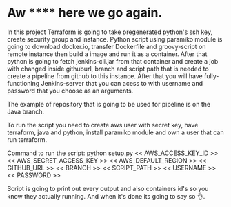 # Aw **** here we go again.
In this project Terraform is going to take pregenerated python's ssh key, create security group and instance. Python script using paramiko module is going to download docker.io, transfer Dockerfile and groovy-script on remote instance then build a image and run it as a container. After that python is going to fetch jenkins-cli.jar from that container and create a job with changed inside githuburl, branch and script path that is needed to create a pipeline from github to this instance. After that you will have fully-functioning Jenkins-server that you can acess to with username and password that you choose as an arguments.

The example of repository that is going to be used for pipeline is on the Java branch.

To run the script you need to create aws user with secret key, have terraform, java and python, install paramiko module and own a user that can run terraform.

Command to run the script: python setup.py << AWS_ACCESS_KEY_ID >> << AWS_SECRET_ACCESS_KEY >> << AWS_DEFAULT_REGION >> << GITHUB_URL >>
<< BRANCH >> << SCRIPT_PATH >> << USERNAME >> << PASSWORD >>

Script is going to print out every output and also containers id's so you know they actually running. And when it's done its going to say so 👌.
